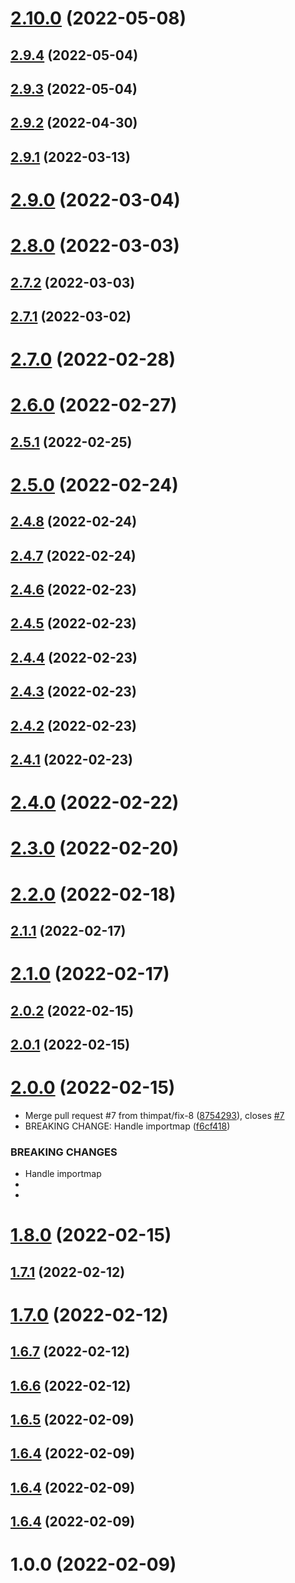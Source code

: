 # [2.10.0](https://github.com/thimpat/to-esm/compare/v2.9.4...v2.10.0) (2022-05-08)

## [2.9.4](https://github.com/thimpat/to-esm/compare/v2.9.3...v2.9.4) (2022-05-04)

## [2.9.3](https://github.com/thimpat/to-esm/compare/v2.9.2...v2.9.3) (2022-05-04)

## [2.9.2](https://github.com/thimpat/to-esm/compare/v2.9.1...v2.9.2) (2022-04-30)

## [2.9.1](https://github.com/thimpat/to-esm/compare/v2.9.0...v2.9.1) (2022-03-13)

# [2.9.0](https://github.com/thimpat/to-esm/compare/v2.8.0...v2.9.0) (2022-03-04)

# [2.8.0](https://github.com/thimpat/to-esm/compare/v2.7.2...v2.8.0) (2022-03-03)

## [2.7.2](https://github.com/thimpat/to-esm/compare/v2.7.1...v2.7.2) (2022-03-03)

## [2.7.1](https://github.com/thimpat/to-esm/compare/v2.7.0...v2.7.1) (2022-03-02)

# [2.7.0](https://github.com/thimpat/to-esm/compare/v2.6.0...v2.7.0) (2022-02-28)

# [2.6.0](https://github.com/thimpat/to-esm/compare/v2.5.1...v2.6.0) (2022-02-27)

## [2.5.1](https://github.com/thimpat/to-esm/compare/v2.5.0...v2.5.1) (2022-02-25)

# [2.5.0](https://github.com/thimpat/to-esm/compare/v2.4.8...v2.5.0) (2022-02-24)

## [2.4.8](https://github.com/thimpat/to-esm/compare/v2.4.7...v2.4.8) (2022-02-24)

## [2.4.7](https://github.com/thimpat/to-esm/compare/v2.4.6...v2.4.7) (2022-02-24)

## [2.4.6](https://github.com/thimpat/to-esm/compare/v2.4.5...v2.4.6) (2022-02-23)

## [2.4.5](https://github.com/thimpat/to-esm/compare/v2.4.4...v2.4.5) (2022-02-23)

## [2.4.4](https://github.com/thimpat/to-esm/compare/v2.4.3...v2.4.4) (2022-02-23)

## [2.4.3](https://github.com/thimpat/to-esm/compare/v2.4.2...v2.4.3) (2022-02-23)

## [2.4.2](https://github.com/thimpat/to-esm/compare/v2.4.1...v2.4.2) (2022-02-23)

## [2.4.1](https://github.com/thimpat/to-esm/compare/v2.4.0...v2.4.1) (2022-02-23)

# [2.4.0](https://github.com/thimpat/to-esm/compare/v2.3.0...v2.4.0) (2022-02-22)

# [2.3.0](https://github.com/thimpat/to-esm/compare/v2.2.0...v2.3.0) (2022-02-20)

# [2.2.0](https://github.com/thimpat/to-esm/compare/v2.1.1...v2.2.0) (2022-02-18)

## [2.1.1](https://github.com/thimpat/to-esm/compare/v2.1.0...v2.1.1) (2022-02-17)

# [2.1.0](https://github.com/thimpat/to-esm/compare/v2.0.2...v2.1.0) (2022-02-17)

## [2.0.2](https://github.com/thimpat/to-esm/compare/v2.0.1...v2.0.2) (2022-02-15)

## [2.0.1](https://github.com/thimpat/to-esm/compare/v2.0.0...v2.0.1) (2022-02-15)

# [2.0.0](https://github.com/thimpat/to-esm/compare/v1.8.0...v2.0.0) (2022-02-15)


* Merge pull request #7 from thimpat/fix-8 ([8754293](https://github.com/thimpat/to-esm/commit/8754293be26da03e2c51d83d1dc62f01b178cb98)), closes [#7](https://github.com/thimpat/to-esm/issues/7)
* BREAKING CHANGE: Handle importmap ([f6cf418](https://github.com/thimpat/to-esm/commit/f6cf41846c345a8d78202763889646363524bb45))


### BREAKING CHANGES

* Handle importmap
* 
*

# [1.8.0](https://github.com/thimpat/to-esm/compare/v1.7.1...v1.8.0) (2022-02-15)

## [1.7.1](https://github.com/thimpat/to-esm/compare/v1.7.0...v1.7.1) (2022-02-12)

# [1.7.0](https://github.com/thimpat/to-esm/compare/v1.6.7...v1.7.0) (2022-02-12)

## [1.6.7](https://github.com/thimpat/to-esm/compare/v1.6.6...v1.6.7) (2022-02-12)

## [1.6.6](https://github.com/thimpat/to-esm/compare/v1.6.5...v1.6.6) (2022-02-12)

## [1.6.5](https://github.com/thimpat/to-esm/compare/v1.6.4...v1.6.5) (2022-02-09)

## [1.6.4](https://github.com/thimpat/to-esm/compare/v1.6.3...v1.6.4) (2022-02-09)

## [1.6.4](https://github.com/thimpat/to-esm/compare/v1.6.3...v1.6.4) (2022-02-09)

## [1.6.4](https://github.com/thimpat/to-esm/compare/v1.6.3...v1.6.4) (2022-02-09)

# 1.0.0 (2022-02-09)
